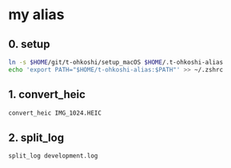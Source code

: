 # my alias

## 0. setup

```bash
ln -s $HOME/git/t-ohkoshi/setup_macOS $HOME/.t-ohkoshi-alias
echo 'export PATH="$HOME/t-ohkoshi-alias:$PATH"' >> ~/.zshrc
```

## 1. convert_heic

```bash
convert_heic IMG_1024.HEIC
```

## 2. split_log

```bash
split_log development.log
```

